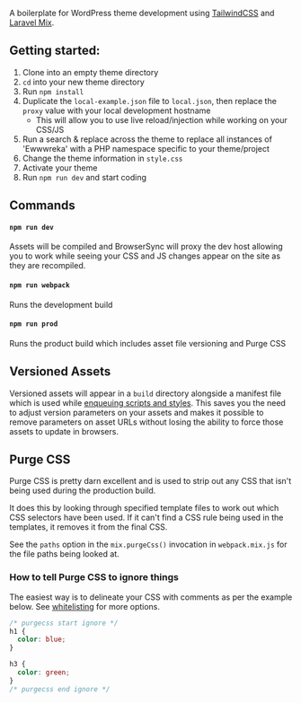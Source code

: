 A boilerplate for WordPress theme development using [TailwindCSS](https://tailwindcss.com/) and [Laravel Mix](https://laravel.com/docs/5.8/mix).

## Getting started:

1. Clone into an empty theme directory
1. `cd` into your new theme directory
1. Run `npm install`
1. Duplicate the `local-example.json` file to `local.json`, then replace the `proxy` value with your local 
development hostname
   - This will allow you to use live reload/injection while working on your CSS/JS
1. Run a search & replace across the theme to replace all instances of 'Ewwwreka' with a PHP 
namespace specific to your theme/project
1. Change the theme information in `style.css`
1. Activate your theme
1. Run `npm run dev` and start coding
   
## Commands

#### `npm run dev`

Assets will be compiled and BrowserSync will proxy the dev host allowing you to work while seeing your CSS and JS changes appear on the site as they are recompiled.

#### `npm run webpack`

Runs the development build

#### `npm run prod`

Runs the product build which includes asset file versioning and Purge CSS 

## Versioned Assets

Versioned assets will appear in a `build` directory alongside a manifest file which is used while 
[enqueuing scripts and styles](https://github.com/mishterk/wp-laravel-mix-theme-boilerplate/blob/master/includes/scripts-and-styles.php).
This saves you the need to adjust version parameters on your assets and makes it possible to remove parameters on 
asset URLs without losing the ability to force those assets to update in browsers.

## Purge CSS

Purge CSS is pretty darn excellent and is used to strip out any CSS that isn't being used during the production build. 

It does this by looking through specified template files to work out which CSS selectors have been used. If it can't 
find a CSS rule being used in the templates, it removes it from the final CSS. 

See the `paths` option in the `mix.purgeCss()` invocation in `webpack.mix.js` for the file paths being looked at. 

### How to tell Purge CSS to ignore things

The easiest way is to delineate your CSS with comments as per the example below. See 
[whitelisting](https://www.purgecss.com/whitelisting) for more options.   

```css
/* purgecss start ignore */
h1 {
  color: blue;
}

h3 {
  color: green;
}
/* purgecss end ignore */
```

